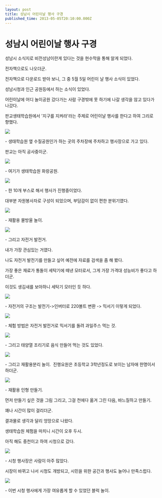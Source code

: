 ```yaml
---
layout: post
title: 성남시 어린이날 행사 구경
published_time: 2013-05-05T20:10:00.000Z
---
```


# 성남시 어린이날 행사 구경


성남시 소식지로 비전성남이란게 있다는 것을 현수막을 통해 알게 되었다.

전자책으로도 나오더군.

전자책으로 다운로드 받아 보니, 그 중 5월 5일 어린이 날 행사 소식이 있었다.

성남시청과 인근 공원등에서 하는 소식이 있었다.

어린이날에 어디 놀이공원 갔다가는 사람 구경밖에 못 하기에 나갈 생각을 않고 있다가 나갔다.

판교생태학습원에서 '지구를 지켜라'라는 주제로 어린이날 행사를 한다고 하여 그리로 향했다.

![](../pds/201305/05/80/a0109780_5186392d4faca.jpg)

\- 생태학습원 옆 수질공원인가 하는 곳의 주차장에 주차하고 행사장으로 가고 있다.

판교는 아직 공사중이군.

![](../pds/201305/05/80/a0109780_5186392dd0573.jpg)

\- 여기가 생태학습원 화랑공원.

![](../pds/201305/05/80/a0109780_51863939b219c.jpg)

\- 한 10개 부스로 해서 행사가 진행중이었다.

대부분 자원봉사자로 구성이 되었으며, 부담감이 없이 편한 분위기였다.

![](../pds/201305/05/80/a0109780_5186392ef20b0.jpg)

\- 재활용 물방울 놀이.

![](../pds/201305/05/80/a0109780_5186392f7e535.jpg)

\- 그리고 자전거 발전거.

내가 가장 관심있는 거였다.

나도 자전거 발전기를 만들고 싶어 예전에 자료를 검색을 좀 해 봤다.

가장 좋은 재료가 통돌이 세탁기에 떼낸 모터로서, 그게 가장 가격대 성능비가 좋다고 하더군.

이것도 생김새를 보아하니 세탁기 모터인 듯 하다.

![](../pds/201305/05/80/a0109780_5186393012aa3.jpg)

\- 자전거의 구조는 발전기->인버터로 220볼트 변환 -> 믹서기 이렇게 되었다.

![](../pds/201305/05/80/a0109780_51863930de71a.jpg)

\- 체험 방법은 자전거 발전거로 믹서기를 돌려 과일주스 먹는 것.

![](../pds/201305/05/80/a0109780_51863931c8104.jpg)

\- 그리고 태양열 조리기로 음식 만들어 먹는 것도 있었다.

![](../pds/201305/05/80/a0109780_5186393a74b9b.jpg)

\- 그리고 재활용분리 놀이.  진행요원은 초등학교 3학년정도로 보이는 남자애 한명이서 하더군.

![](../pds/201305/05/80/a0109780_5186393a90fcb.jpg)

\- 재활용 인형 만들기.

먼저 만들기 싶은 것을 그림 그리고, 그걸 천에다 옮겨 그린 다음, 바느질하고 만들기.

꽤나 시간이 많이 걸리더군.

결과물로 생각과 달리 엉망으로 나왔다.

생태학습원 체험을 마치니 시간이 오후 두시.

아직 해도 중천이고 하여 시청으로 갔다.

![](../pds/201305/05/80/a0109780_5186393d84c9f.jpg)

\- 시청 행사장은 사람이 아주 많았다.

시장이 바뀌고 나서 시청도 개방되고, 시민을 위한 공간과 행사도 늘어나 만족스럽다.

![](../pds/201305/05/80/a0109780_5186393bee2d2.jpg)

\- 이번 시청 행사에게 가장 여유롭게 할 수 있었던 블럭 놀이.

